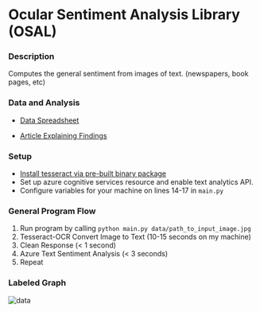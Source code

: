 # Ocular Sentiment Analysis Library (OSAL)

### Description
Computes the general sentiment from images of text. (newspapers, book pages, etc)

### Data and Analysis
* [Data Spreadsheet](https://docs.google.com/spreadsheets/d/1l6W0ZAt07hTXK2RLXPNIIMlB-2qxUbGGUxFAmiurOZo/edit?usp=sharing)

* [Article Explaining Findings](https://roodsoren.medium.com/quantifying-sentiment-in-wwii-newspapers-a836bc577e05)

### Setup
* [Install tesseract via pre-built binary package](https://tesseract-ocr.github.io/tessdoc/Home.html)
* Set up azure cognitive services resource and enable text analytics API.
* Configure variables for your machine on lines 14-17 in `main.py`

### General Program Flow
1. Run program by calling `python main.py data/path_to_input_image.jpg`
2. Tesseract-OCR Convert Image to Text (10-15 seconds on my machine)
3. Clean Response (< 1 second)
4. Azure Text Sentiment Analysis (< 3 seconds)
5. Repeat

### Labeled Graph
![data](https://cdn.discordapp.com/attachments/819467035578859541/819685526650486804/events-graph.jpg)
